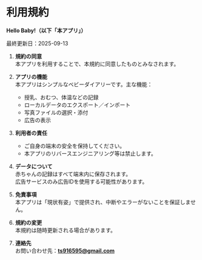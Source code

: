 # 利用規約

**Hello Baby!（以下「本アプリ」）**

最終更新日：2025-09-13

1. **規約の同意**  
   本アプリを利用することで、本規約に同意したものとみなされます。

2. **アプリの機能**  
   本アプリはシンプルなベビーダイアリーです。主な機能：  
   - 授乳、おむつ、体温などの記録  
   - ローカルデータのエクスポート／インポート  
   - 写真ファイルの選択・添付  
   - 広告の表示

3. **利用者の責任**  
   - ご自身の端末の安全を保持してください。  
   - 本アプリのリバースエンジニアリング等は禁止します。  

4. **データについて**  
   赤ちゃんの記録はすべて端末内に保存されます。  
   広告サービスのみ広告IDを使用する可能性があります。

5. **免責事項**  
   本アプリは「現状有姿」で提供され、中断やエラーがないことを保証しません。

6. **規約の変更**  
   本規約は随時更新される場合があります。

7. **連絡先**  
   お問い合わせ先：**ts916595@gmail.com**
